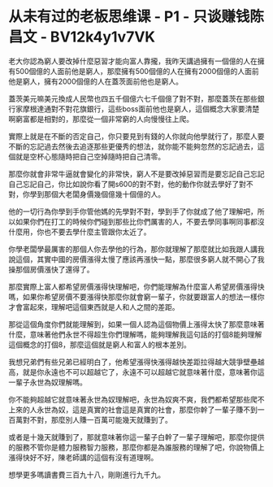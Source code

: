# 从未有过的老板思维课 - P1 - 只谈赚钱陈昌文 - BV12k4y1v7VK

老大你認為窮人要改掉什麼惡習才能向富人靠攏，我昨天講過擁有一個億的人在擁有500個億的人面前他是窮人，那麼擁有500個億的人在擁有2000個億的人面前他是窮人，擁有2000個億的人在蓋茨面前他也是窮人。

蓋茨美元嘛美元換成人民幣也四五千個億六七千個億了對不對，那麼蓋茨在那些銀行家摩根達通對不對花旗銀行，這些boss面前他也是窮人，這個概念大家要清楚啊窮富都是相對的，那麼從一個非常窮的人向慢慢往上爬。

實際上就是在不斷的否定自己，你只要見到有錢的人你就向他學就行了，那麼人要不斷的忘記過去然後去追逐那些更優秀的想法，就你能不能夠忽然的忘記過去，這個就是空杯心態隨時把自己空掉隨時把自己清零。

那麼你就會非常牛逼就會變化的非常快，窮人不是要改掉惡習而是要忘記自己忘記自己忘記自己，你比如說你看了開s600的對不對，他的動作你就去學好了對不對，你學到那個大老闆身價幾個億幾十個億的人。

他的一切行為你學到手你管他媽的先學對不對，學到手了你就成了他了理解吧，所以如果你們在打工的時候你們碰到那些比你們厲害的人，不要去學同事啊同事都沒什麼用，你也不要去學什麼主管跟你太近了。

你學老闆學最厲害的那個人你去學他的行為，那你就理解了那麼就比如我跟人講我說這個，其實中國的房價漲得太慢了應該再漲快一點，那麼很多窮人就不開心了我操那個房價漲快了還得了。

那麼實際上富人都希望房價漲得快理解吧，你們能理解為什麼富人希望房價漲得快嗎，如果你希望房價不要漲得快那麼你就會窮一輩子，你就要跟富人的想法一樣你才會富起來，理解吧這個東西就是人和人之間的差距。

那從這個角度你們就能理解到，如果一個人認為這個物價上漲得太快了那麼意味著什麼，意味著他們永世不得超生你們理解嗎，能夠理解我這句話的打個8能夠理解這個概念的打個8，那麼這個就是窮人和富人的根本差別。

我想兄弟們有些兄弟已經明白了，他希望漲得快漲得越快差距拉得越大競爭壁壘越高，就是你永遠也不可以超越它了，永遠不可以超越它就意味著什麼，意味著你這一輩子永世為奴理解嗎。

你不能夠超越它就意味著永世為奴理解吧，永世為奴爽不爽，我們都希望那些爬不上來的人永世為奴，這是真實的社會這是真實的社會，那麼你幹了一輩子賺不到一百萬對不對，那麼別人賺一百萬可能幾天就賺到了。

或者是十幾天就賺到了，那就意味著你這一輩子白幹了一輩子理解吧，那麼你提供的服務不管你是體力服務智力服務，那麼你都是為誰服務的理解了吧，你說物價上漲得快好不好，陳老師講的這個有沒有道理啊。

想學更多嗎讀書費三百九十八，剛剛進行九千九。